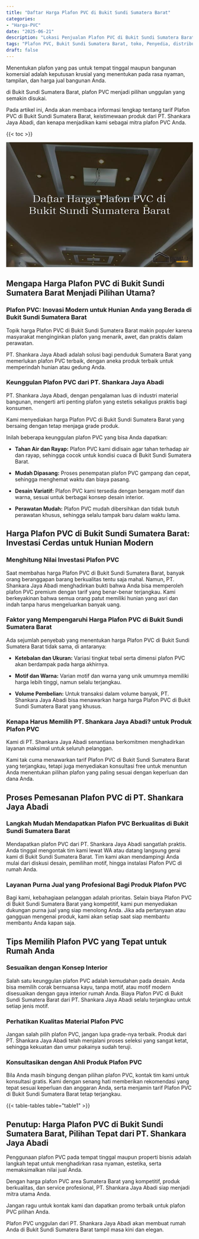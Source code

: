 ```yaml
---
title: "Daftar Harga Plafon PVC di Bukit Sundi Sumatera Barat"
categories: 
- "Harga-PVC"
date: "2025-06-21"
description: "Lokasi Penjualan Plafon PVC di Bukit Sundi Sumatera Barat bagi tempat tinggal, kantor, dan gerai. Panel berkualitas, pilihan motif, variasi warna modern, beserta jasa pemasangan oleh tim profesional serta jaminan resmi!|Jasa penyediaan Plafon PVC di Bukit Sundi Sumatera Barat untuk keperluan rumah, office, atau ritel, dengan produk unggulan dan pemasangan oleh tim berpengalaman dan jaminan resmi.|Solusi Plafon PVC di Bukit Sundi Sumatera Barat yang terbukti untuk hunian, office, serta ritel, dengan material berkualitas dan instalasi dikerjakan oleh tim profesional dan garansi resmi.|Penyediaan Plafon PVC di Bukit Sundi Sumatera Barat untuk rumah, kantor, serta gerai, dengan produk terbaik dan pemasangan ditangani oleh tim ahli, lengkap beserta jaminan resmi.}"
tags: "Plafon PVC, Bukit Sundi Sumatera Barat, toko, Penyedia, distributor"
draft: false
---
```


Menentukan plafon yang pas untuk tempat tinggal maupun bangunan komersial adalah keputusan krusial yang menentukan pada rasa nyaman, tampilan, dan harga jual bangunan Anda.

di Bukit Sundi Sumatera Barat, plafon PVC menjadi pilihan unggulan yang semakin disukai.

Pada artikel ini, Anda akan membaca informasi lengkap tentang tarif Plafon PVC di Bukit Sundi Sumatera Barat, keistimewaan produk dari PT. Shankara Jaya Abadi, dan kenapa menjadikan kami sebagai mitra plafon PVC Anda.

{{< toc >}}

![Daftar Harga Plafon PVC di Bukit Sundi Sumatera Barat](/images/Harga-PVC/Daftar-Harga-Plafon-PVC-di-Bukit-Sundi-Sumatera-Barat.png)


## Mengapa Harga Plafon PVC di Bukit Sundi Sumatera Barat Menjadi Pilihan Utama?

### Plafon PVC: Inovasi Modern untuk Hunian Anda yang Berada di Bukit Sundi Sumatera Barat

Topik harga Plafon PVC di Bukit Sundi Sumatera Barat makin populer karena masyarakat menginginkan plafon yang menarik, awet, dan praktis dalam perawatan.

PT. Shankara Jaya Abadi adalah solusi bagi penduduk Sumatera Barat yang memerlukan plafon PVC terbaik, dengan aneka produk terbaik untuk memperindah hunian atau gedung Anda.

### Keunggulan Plafon PVC dari PT. Shankara Jaya Abadi

PT. Shankara Jaya Abadi, dengan pengalaman luas di industri material bangunan, mengerti arti penting plafon yang estetis sekaligus praktis bagi konsumen.

Kami menyediakan harga Plafon PVC di Bukit Sundi Sumatera Barat yang bersaing dengan tetap menjaga grade produk.

Inilah beberapa keunggulan plafon PVC yang bisa Anda dapatkan:

- **Tahan Air dan Rayap:** Plafon PVC kami didisain agar tahan terhadap air dan rayap, sehingga cocok untuk kondisi cuaca di Bukit Sundi Sumatera Barat.

- **Mudah Dipasang:** Proses penempatan plafon PVC gampang dan cepat, sehingga menghemat waktu dan biaya pasang.

- **Desain Variatif:** Plafon PVC kami tersedia dengan beragam motif dan warna, sesuai untuk berbagai konsep desain interior.

- **Perawatan Mudah:** Plafon PVC mudah dibersihkan dan tidak butuh perawatan khusus, sehingga selalu tampak baru dalam waktu lama.

## Harga Plafon PVC di Bukit Sundi Sumatera Barat: Investasi Cerdas untuk Hunian Modern

### Menghitung Nilai Investasi Plafon PVC

Saat membahas harga Plafon PVC di Bukit Sundi Sumatera Barat, banyak orang beranggapan barang berkualitas tentu saja mahal. Namun, PT. Shankara Jaya Abadi menghadirkan bukti bahwa Anda bisa memperoleh plafon PVC premium dengan tarif yang benar-benar terjangkau. Kami berkeyakinan bahwa semua orang patut memiliki hunian yang asri dan indah tanpa harus mengeluarkan banyak uang.

### Faktor yang Mempengaruhi Harga Plafon PVC di Bukit Sundi Sumatera Barat

Ada sejumlah penyebab yang menentukan harga Plafon PVC di Bukit Sundi Sumatera Barat tidak sama, di antaranya:

- **Ketebalan dan Ukuran:** Variasi tingkat tebal serta dimensi plafon PVC akan berdampak pada harga akhirnya.

- **Motif dan Warna:** Varian motif dan warna yang unik umumnya memiliki harga lebih tinggi, namun selalu terjangkau.

- **Volume Pembelian:** Untuk transaksi dalam volume banyak, PT. Shankara Jaya Abadi bisa menawarkan harga harga Plafon PVC di Bukit Sundi Sumatera Barat yang khusus.

### Kenapa Harus Memilih PT. Shankara Jaya Abadi? untuk Produk Plafon PVC

Kami di PT. Shankara Jaya Abadi senantiasa berkomitmen menghadirkan layanan maksimal untuk seluruh pelanggan.

Kami tak cuma menawarkan tarif Plafon PVC di Bukit Sundi Sumatera Barat yang terjangkau, tetapi juga menyediakan konsultasi free untuk menuntun Anda menentukan pilihan plafon yang paling sesuai dengan keperluan dan dana Anda.

## Proses Pemesanan Plafon PVC di PT. Shankara Jaya Abadi

### Langkah Mudah Mendapatkan Plafon PVC Berkualitas di Bukit Sundi Sumatera Barat

Mendapatkan plafon PVC dari PT. Shankara Jaya Abadi sangatlah praktis. Anda tinggal mengontak tim kami lewat WA atau datang langsung gerai kami di Bukit Sundi Sumatera Barat. Tim kami akan mendampingi Anda mulai dari diskusi desain, pemilihan motif, hingga instalasi Plafon PVC di rumah Anda.

### Layanan Purna Jual yang Profesional Bagi Produk Plafon PVC

Bagi kami, kebahagiaan pelanggan adalah prioritas. Selain biaya Plafon PVC di Bukit Sundi Sumatera Barat yang kompetitif, kami pun menyediakan dukungan purna jual yang siap menolong Anda. Jika ada pertanyaan atau gangguan mengenai produk, kami akan setiap saat siap membantu membantu Anda kapan saja.

## Tips Memilih Plafon PVC yang Tepat untuk Rumah Anda

### Sesuaikan dengan Konsep Interior

Salah satu keunggulan plafon PVC adalah kemudahan pada desain. Anda bisa memilih corak bernuansa kayu, tanpa motif, atau motif modern disesuaikan dengan gaya interior rumah Anda. Biaya Plafon PVC di Bukit Sundi Sumatera Barat dari PT. Shankara Jaya Abadi selalu terjangkau untuk setiap jenis motif.

### Perhatikan Kualitas Material Plafon PVC

Jangan salah pilih plafon PVC, jangan lupa grade-nya terbaik. Produk dari PT. Shankara Jaya Abadi telah menjalani proses seleksi yang sangat ketat, sehingga kekuatan dan umur pakainya sudah teruji.

### Konsultasikan dengan Ahli Produk Plafon PVC

Bila Anda masih bingung dengan pilihan plafon PVC, kontak tim kami untuk konsultasi gratis. Kami dengan senang hati memberikan rekomendasi yang tepat sesuai keperluan dan anggaran Anda, serta menjamin tarif Plafon PVC di Bukit Sundi Sumatera Barat tetap terjangkau.

{{< table-tables table="table1" >}}

## Penutup: Harga Plafon PVC di Bukit Sundi Sumatera Barat, Pilihan Tepat dari PT. Shankara Jaya Abadi

Penggunaan plafon PVC pada tempat tinggal maupun properti bisnis adalah langkah tepat untuk menghadirkan rasa nyaman, estetika, serta memaksimalkan nilai jual Anda.

Dengan harga plafon PVC area Sumatera Barat yang kompetitif, produk berkualitas, dan service profesional, PT. Shankara Jaya Abadi siap menjadi mitra utama Anda.

Jangan ragu untuk kontak kami dan dapatkan promo terbaik untuk plafon PVC pilihan Anda.

Plafon PVC unggulan dari PT. Shankara Jaya Abadi akan membuat rumah Anda di Bukit Sundi Sumatera Barat tampil masa kini dan elegan.